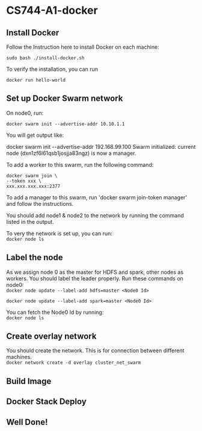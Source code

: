 # CS744-A1-docker

## Install Docker
Follow the Instruction here to install Docker on each machine:

`sudo bash ./install-docker.sh`

To verify the installation, you can run

`docker run hello-world`

## Set up Docker Swarm network

On node0, run: 

`docker swarm init --advertise-addr 10.10.1.1`

You will get output like:

docker swarm init --advertise-addr 192.168.99.100
Swarm initialized: current node (dxn1zf6l61qsb1josjja83ngz) is now a manager.

To add a worker to this swarm, run the following command:

    docker swarm join \ 
    --token xxx \
    xxx.xxx.xxx.xxx:2377

To add a manager to this swarm, run 'docker swarm join-token manager' and follow the instructions.

You should add node1 & node2 to the network by running the command listed in the output.

To very the network is set up, you can run: \
`docker node ls`

## Label the node

As we assign node 0 as the master for HDFS and spark, other nodes as workers. You should label the leader properly. Run these commands on node0:  \
`docker node update --label-add hdfs=master <Node0 Id>`

`docker node update --label-add spark=master <Node0 Id>`

You can fetch the Node0 Id by running:  \
`docker node ls`

## Create overlay network

You should create the network. This is for connection between different machines.  \
`docker network create -d overlay cluster_net_swarm`

## Build Image

## Docker Stack Deploy

## Well Done!


